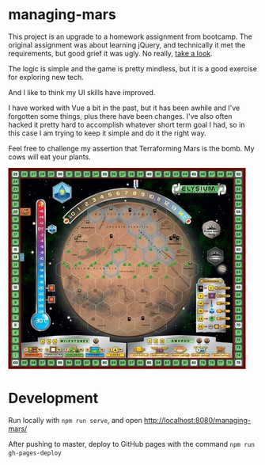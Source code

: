 # managing-mars

This project is an upgrade to a homework assignment from bootcamp. The original assignment was about learning jQuery, and technically it met the requirements, but good grief it was ugly. No really, [take a look](https://github.com/SpiderRam/unit-4-game).

The logic is simple and the game is pretty mindless, but it is a good exercise for exploring new tech.

And I like to think my UI skills have improved.

I have worked with Vue a bit in the past, but it has been awhile and I've forgotten some things, plus there have been changes. I've also often hacked it pretty hard to accomplish whatever short term goal I had, so in this case I am trying to keep it simple and do it the right way.

Feel free to challenge my assertion that Terraforming Mars is the bomb. My cows will eat your plants.

![Elysium Board](src/assets/mars-elysium.jpg)

# Development

Run locally with `npm run serve`, and open [http://localhost:8080/managing-mars/](http://localhost:8080/managing-mars/)

After pushing to master, deploy to GitHub pages with the command `npm run gh-pages-deploy`
